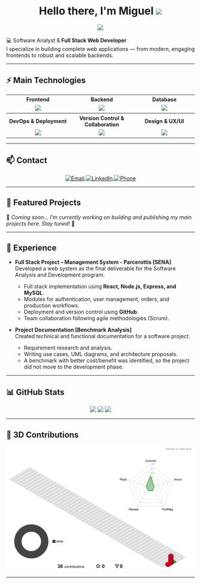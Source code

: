<h1 align="center"> 
  Hello there, I'm Miguel
  <img src="https://media.giphy.com/media/hvRJCLFzcasrR4ia7z/giphy.gif" width="35">
</h1>
<p align="center">
  <a href="https://github.com/DenverCoder1/readme-typing-svg"><img src="https://readme-typing-svg.herokuapp.com?font=Time+New+Roman&color=%23C8BE25&size=25&center=true&vCenter=true&width=600&height=100&lines=Junior+Full+Stack+Developer;JavaScript+Technologies+Specialist;SENA+Software+Development+Technologist;Scalable+Solutions+Creator;Web+Architecture+Enthusiastic;Automation+%26+Optimization;Always+learning+new+technologies"></a>
</p>



💻 Software Analyst & **Full Stack Web Developer**  
I specialize in building complete web applications — from modern, engaging frontends to robust and scalable backends.  


---

## ⚡ Main Technologies

<div align="center">

<table style="border-collapse: collapse; background-color: transparent;">

  <tr>
    <th style="background-color: transparent;">Frontend</th>
    <th style="background-color: transparent;">Backend</th>
    <th style="background-color: transparent;">Database</th>
  </tr>
  <tr>
    <td align="center" width="200"><img src="https://skillicons.dev/icons?i=html,css,js,ts,react" height="40"/></td>
    <td align="center" width="200"><img src="https://skillicons.dev/icons?i=nodejs,express,python" height="40"/></td>
    <td align="center" width="200"><img src="https://skillicons.dev/icons?i=mysql" height="40"/></td>
  </tr>

  <tr>
    <th style="background-color: transparent;">DevOps & Deployment</th>
    <th style="background-color: transparent;">Version Control & Collaboration</th>
    <th style="background-color: transparent;">Design & UX/UI</th>
  </tr>
  <tr>
    <td align="center" width="200"><img src="https://skillicons.dev/icons?i=docker,azure" height="40"/></td>
    <td align="center" width="200"><img src="https://skillicons.dev/icons?i=git,github" height="40"/></td>
    <td align="center" width="200"><img src="https://skillicons.dev/icons?i=figma" height="40"/></td>
  </tr>

</table>

</div>





---

## 📫 Contact

<p align="center">
  <!-- Email -->
  <a href="mailto:youremail@example.com" target="_blank" title="Email">
    <img src="https://img.shields.io/badge/Email-%23D14836?style=for-the-badge&logo=gmail&logoColor=white" alt="Email" style="vertical-align: middle;" />
  </a>

  <!-- LinkedIn -->
  <a href="https://co.linkedin.com/in/miguel-tabares-334988356" target="_blank" title="LinkedIn">
    <img src="https://img.shields.io/badge/LinkedIn-%230077B5?style=for-the-badge&logo=linkedin&logoColor=white" alt="LinkedIn" style="vertical-align: middle;" />
  </a>

  <!-- Phone -->
  <a href="tel:+570000000000" target="_blank" title="Phone">
    <img src="https://img.shields.io/badge/Phone-%23000000?style=for-the-badge&logo=whatsapp&logoColor=white" alt="Phone" style="vertical-align: middle;" />
  </a>
</p>


---

## 📌 Featured Projects  

🚧 *Coming soon... I’m currently working on building and publishing my main projects here. Stay tuned!* 🚀  

---

## 💼 Experience

- **Full Stack Project – Management System - Parcerottis [SENA]**  
  Developed a web system as the final deliverable for the Software Analysis and Development program.  
  - Full stack implementation using **React, Node.js, Express, and MySQL**.  
  - Modules for authentication, user management, orders, and production workflows.  
  - Deployment and version control using **GitHub**.  
  - Team collaboration following agile methodologies (Scrum).

- **Project Documentation [Benchmark Analysis]**  
  Created technical and functional documentation for a software project.  
  - Requirement research and analysis.  
  - Writing use cases, UML diagrams, and architecture proposals.  
  - A benchmark with better cost/benefit was identified, so the project did not move to the development phase.

---

## 📊 GitHub Stats  
<p align="center">
  <img src="https://github-readme-stats.vercel.app/api?username=MigueDev-FS&show_icons=true&count_private=true&theme=vue&hide_border=true&bg_color=00000000&hide_rank=true" height="165"/>
  <img src="https://github-readme-stats.vercel.app/api/top-langs/?username=MigueDev-FS&layout=compact&theme=vue&hide_border=true&bg_color=00000000" height="165"/>
  <img src="https://github-readme-streak-stats.herokuapp.com/?user=MigueDev-FS&theme=vue&hide_border=true&background=00000000" height="165"/>
</p>

---

## 🐉 3D Contributions  
<p align="center">
  <img src="./profile-3d-contrib/profile-gitblock.svg" width="600" alt="3D contributions"/>
</p>

---

